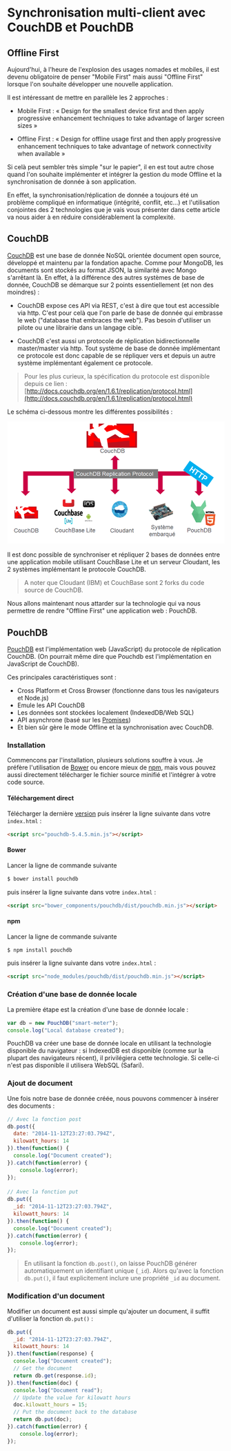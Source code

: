 Synchronisation multi-client avec CouchDB et PouchDB
====================================================

Offline First
-------------

Aujourd'hui, à l'heure de l'explosion des usages nomades et mobiles, il est devenu obligatoire de penser "Mobile First" mais
aussi "Offline First" lorsque l'on souhaite développer une nouvelle application.

Il est intéressant de mettre en parallèle les 2 approches :

- Mobile First : « Design for the smallest device first and then apply progressive enhancement techniques to take 
advantage of larger screen sizes »

- Offline First : « Design for offline usage first and then apply progressive enhancement techniques to take advantage of 
network connectivity when available »

Si celà peut sembler très simple "sur le papier", il en est tout autre chose quand l'on souhaite implémenter et intégrer la 
gestion du mode Offline et la synchronisation de donnée à son application.

En effet, la synchronisation/réplication de donnée a toujours été un problème compliqué en informatique (intégrité, conflit, etc...) 
et l'utilisation conjointes des 2 technologies que je vais vous présenter dans cette article va nous aider à en réduire
considérablement la complexité.

CouchDB
-------
[CouchDB](http://couchdb.apache.org/) est une base de donnée NoSQL orientée document open source, développé et maintenu par
la fondation apache. Comme pour MongoDB, les documents sont stockés au format JSON, la similarité avec Mongo s'arrêtant là.
En effet, à la différence des autres systèmes de base de donnée, CouchDB se démarque sur 2 points essentiellement (et non des
moindres) :

- CouchDB expose ces API via REST, c'est à dire que tout est accessible via http. 
C'est pour celà que l'on parle de base de donnée qui embrasse le web ("database that embraces the web"). 
Pas besoin d'utiliser un pilote ou une librairie dans un langage cible.

- CouchDB c'est aussi un protocole de réplication bidirectionnelle master/master via http.
Tout système de base de donnée implémentant ce protocole est donc capable de se répliquer
vers et depuis un autre système implémentant également ce protocole.

> Pour les plus curieux, la spécification du protocole est disponible depuis ce lien : [http://docs.couchdb.org/en/1.6.1/replication/protocol.html](http://docs.couchdb.org/en/1.6.1/replication/protocol.html)

Le schéma ci-dessous montre les différentes possibilités :

![Protocole de réplication CouchDB](./assets/CouchDB-replication-protocol.png)

Il est donc possible de synchroniser et répliquer 2 bases de données entre une application
mobile utilisant CouchBase Lite et un serveur Cloudant, les 2 systèmes implémentant 
le protocole CouchDB.

> A noter que Cloudant (IBM) et CouchBase sont 2 forks du code source de CouchDB.

Nous allons maintenant nous attarder sur la technologie qui va nous permettre de rendre 
"Offline First" une application web : PouchDB. 

PouchDB
-------

[PouchDB](https://pouchdb.com/) est l'implémentation web (JavaScript) du protocole de réplication CouchDB.
(On pourrait même dire que Pouchdb est l'implémentation en JavaScript de CouchDB).

Ces principales caractéristiques sont :

- Cross Platform et Cross Browser (fonctionne dans tous les navigateurs et Node.js)
- Emule les API CouchDB
- Les données sont stockées localement (IndexedDB/Web SQL)
- API asynchrone (basé sur les [Promises](https://developer.mozilla.org/fr/docs/Web/JavaScript/Reference/Objets_globaux/Promise))
- Et bien sûr gère le mode Offline et la synchronisation avec CouchDB.

### Installation
Commencons par l'installation, plusieurs solutions souffre à vous. Je préfère l'utilisation
de [Bower](https://bower.io/) ou encore mieux de [npm](https://www.npmjs.com/), mais vous
pouvez aussi directement télécharger le fichier source minifié et l'intégrer à votre code
source.

#### Téléchargement direct
Télécharger la dernière [version](https://github.com/pouchdb/pouchdb/releases/download/5.4.5/pouchdb-5.4.5.min.js)
puis insérer la ligne suivante dans votre `index.html` :
```html
<script src="pouchdb-5.4.5.min.js"></script>
```

#### Bower
Lancer la ligne de commande suivante
```sh
$ bower install pouchdb
```

puis insérer la ligne suivante dans votre `index.html` :
```html
<script src="bower_components/pouchdb/dist/pouchdb.min.js"></script>
```

#### npm
Lancer la ligne de commande suivante
```sh
$ npm install pouchdb
```

puis insérer la ligne suivante dans votre `index.html` :
```html
<script src="node_modules/pouchdb/dist/pouchdb.min.js"></script>
```

### Création d'une base de donnée locale
La première étape est la création d'une base de donnée locale :
```javascript
var db = new PouchDB("smart-meter");
console.log("Local database created");
```

PouchDB va créer une base de donnée locale en utilisant la technologie disponible du navigateur :
si IndexedDB est disponible (comme sur la plupart des navigateurs récent), il privilégiera 
cette technologie. Si celle-ci n'est pas disponible il utilisera WebSQL (Safari).

### Ajout de document
Une fois notre base de donnée créée, nous pouvons commencer à insérer des documents :

```javascript
// Avec la fonction post
db.post({
  date: "2014-11-12T23:27:03.794Z",
  kilowatt_hours: 14
}).then(function() {
  console.log("Document created");
}).catch(function(error) {
    console.log(error);
});

// Avec la fonction put
db.put({
  _id: "2014-11-12T23:27:03.794Z",
  kilowatt_hours: 14
}).then(function() {
  console.log("Document created");
}).catch(function(error) {
    console.log(error);
});
```

> En utilisant la fonction `db.post()`, on laisse PouchDB générer automatiquement un identifiant
unique (`_id`). Alors qu'avec la fonction `db.put()`, il faut explicitement inclure une 
propriété `_id` au document.

### Modification d'un document
Modifier un document est aussi simple qu'ajouter un document, il suffit d'utiliser la fonction
`db.put()` :

```javascript
db.put({
  _id: "2014-11-12T23:27:03.794Z",
  kilowatt_hours: 14
}).then(function(response) {
  console.log("Document created");
  // Get the document
  return db.get(response.id);
}).then(function(doc) {
  console.log("Document read");
  // Update the value for kilowatt hours
  doc.kilowatt_hours = 15;
  // Put the document back to the database
  return db.put(doc);
}).catch(function(error) {
    console.log(error);
});
```